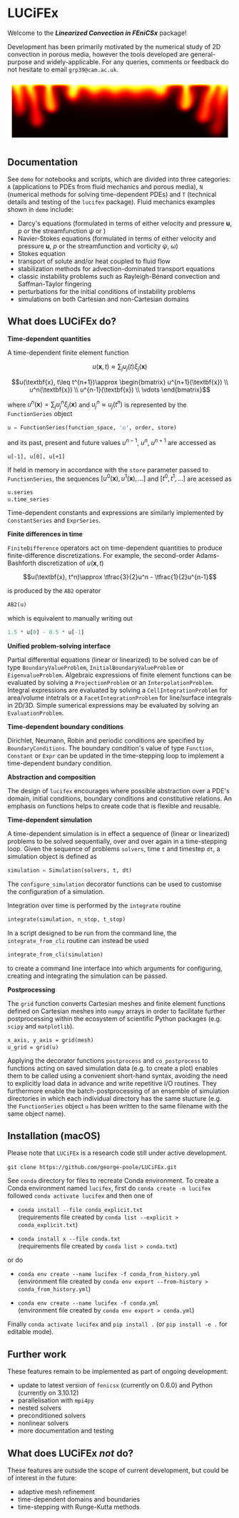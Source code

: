 # LUCiFEx

Welcome to the ***Linearized Convection in FEniCSx*** package! 

Development has been primarily motivated by the numerical study of 2D convection in porous media, however the tools developed are general-purpose and widely-applicable. For any queries, comments or feedback do not hesitate to email `grp39@cam.ac.uk`.

![LUCiFEx](demo/figures/A12_convection_onset_highres.png)

## Documentation

See `demo` for notebooks and scripts, which are divided into three categories: `A` (applications to PDEs from fluid mechanics and porous media), `N` (numerical methods for solving time-dependent PDEs) and `T` (technical details and testing of the `lucifex` package). Fluid mechanics examples shown in `demo` include:
* Darcy's equations (formulated in terms of either velocity and pressure $\textbf{u}$, $p$ or the streamfunction $\psi$ or )
* Navier-Stokes equations (formulated in terms of either velocity and pressure $\textbf{u}$, $p$ or the streamfunction and vorticity $\psi$, $\omega$) 
* Stokes equation
* transport of solute and/or heat coupled to fluid flow
* stabilization methods for advection-dominated transport equations
* classic instability problems such as Rayleigh-Bénard convection and Saffman-Taylor fingering
* perturbations for the initial conditions of instability problems
* simulations on both Cartesian and non-Cartesian domains


## What does LUCiFEx do?

**Time-dependent quantities**

A time-dependent finite element function 

$$u(\textbf{x},t)\approx\sum_ju_j(t)\xi_j(\textbf{x})$$

$$u(\textbf{x}, t\leq t^{n+1})\approx
\begin{bmatrix}
u^{n+1}(\textbf{x}) \\
u^n(\textbf{x}) \\
u^{n-1}(\textbf{x}) \\
\vdots
\end{bmatrix}$$

where $u^n(\textbf{x})=\sum_ju_j^n\xi_j(\textbf{x})$ and $u_j^n\approx u_j(t^n)$ is represented by the `FunctionSeries` object

```python
u = FunctionSeries(function_space, 'u', order, store)
```

and its past, present and future values $u^{n-1}$, $u^n$, $u^{n+1}$ are accessed as
```
u[-1], u[0], u[+1]
```

If held in memory in accordance with the `store` parameter passed to `FunctionSeries`, the sequences $[u^0(\textbf{x}), u^1(\textbf{x}), \dots]$ and $[t^0, t^1, \dots]$ are acessed as
```
u.series
u.time_series
```

Time-dependent constants and expressions are similarly implemented by `ConstantSeries` and `ExprSeries`.

**Finite differences in time**

`FiniteDifference` operators act on time-dependent quantities to produce finite-difference discretizations. For example, the second-order Adams-Bashforth discretization of $u(\textbf{x}, t)$ 

$$u(\textbf{x}, t^n)\approx \tfrac{3}{2}u^n - \tfrac{1}{2}u^{n-1}$$

is produced by the  `AB2` operator
```python
AB2(u)
```

which is equivalent to manually writing out
```python
1.5 * u[0] - 0.5 * u[-1]
```

**Unified problem-solving interface**

Partial differential equations (linear or linearized) to be solved can be of type `BoundaryValueProblem`, `InitialBoundaryValueProblem` or `EigenvalueProblem`. Algebraic expressions of finite element functions can be evaluated by solving a `ProjectionProblem` or an `InterpolationProblem`. Integral expressions are evaluated by solving a `CellIntegrationProblem` for area/volume intetrals or a `FacetIntegrationProblem` for line/surface integrals in 2D/3D.  Simple sumerical expressions may be evaluated by solving an `EvaluationProblem`. 

**Time-dependent boundary conditions**

Dirichlet, Neumann, Robin and periodic conditions are specified by `BoundaryConditions`. The boundary condition's value of type `Function`, `Constant` or `Expr` can be updated in the time-stepping loop to implement a time-dependent bundary condition. 

**Abstraction and composition**

The design of `lucifex` encourages where possible abstraction over a PDE's domain, initial conditions, boundary conditions and constitutive relations. An emphasis on functions helps to create code that is flexible and reusable.

**Time-dependent simulation**

A time-dependent simulation is in effect a sequence of (linear or linearized) problems to be solved sequentially, over and over again in a time-stepping loop. Given the sequence of problems `solvers`, time  `t` and timestep `dt`, a simulation object is defined as

```python
simulation = Simulation(solvers, t, dt)
```

The `configure_simulation` decorator functions can be used to customise the configuration of a simulation.

Integration over time is performed by the `integrate` routine

```python
integrate(simulation, n_stop, t_stop)
```

In a script designed to be run from the command line, the `integrate_from_cli` routine can instead be used

```python
integrate_from_cli(simulation)
```

to create a command line interface into which arguments for configuring, creating and integrating the simulation can be passed.

**Postprocessing**

The `grid` function converts Cartesian meshes and finite element functions defined on Cartesian meshes into `numpy` arrays in order to facilitate further postprocessing within the ecosystem of scientific Python packages (e.g. `scipy` and `matplotlib`).

```
x_axis, y_axis = grid(mesh)
u_grid = grid(u)
```

Applying the decorator functions `postprocess` and `co_postprocess` to functions acting on saved simulation data (e.g. to create a plot) enables them to be called using a convenient short-hand syntax, avoiding the need to explicitly load data in advance and write repetitive I/O routines. They furthermore enable the batch-postprocessing of an ensemble of simulation directories in which each individual directory has the same stucture (e.g. the `FunctionSeries` object `u` has been written to the same filename with the same object name).

## Installation (macOS)

Please note that `LUCiFEx` is a research code still under active development.

`git clone https://github.com/george-poole/LUCiFEx.git`

See `conda` directory for files to recreate Conda environment. To create a Conda environment named `lucifex`, first do `conda create -n lucifex` followed `conda activate lucifex` and then one of

* `conda install --file conda_explicit.txt` <br>
(requirements file created by `conda list --explicit > conda_explicit.txt`)

* `conda install x --file conda.txt` <br>
(requirements file created by `conda list > conda.txt`)

or do

* `conda env create --name lucifex -f conda_from_history.yml` <br>
(environment file created by `conda env export --from-history > conda_from_history.yml`)

* `conda env create --name lucifex -f conda.yml` <br>
(environment file created by `conda env export > conda.yml`)

Finally `conda activate lucifex` and `pip install .` (or `pip install -e .` for editable mode).

## Further work

These features remain to be implemented as part of ongoing development:

+ update to latest version of `fenicsx` (currently on 0.6.0) and Python (currently on 3.10.12)
+ parallelisation with `mpi4py`
+ nested solvers
+ preconditioned solvers
+ nonlinear solvers
+ more documentation and testing

## What does LUCiFEx *not* do?

These features are outside the scope of current development, but could be of interest in the future:

+ adaptive mesh refinement
+ time-dependent domains and boundaries
+ time-stepping with Runge-Kutta methods